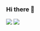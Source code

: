 ### Hi there 👋

![](https://github-readme-stats.vercel.app/api?username=CLERC-Tom&show_icons=true&theme=gotham)
![](https://github-readme-stats.vercel.app/api/top-langs/?username=anuraghazra&layout=compact)

